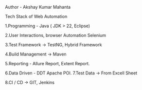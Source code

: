 Author - Akshay Kumar Mahanta 

Tech Stack of Web Automation

1.Programming - Java ( JDK > 22, Eclipse)

2.User Interactions, browser Automation Selenium

3.Test Framework -> TestNG, Hybrid Framework

4.Build Management -> Maven

5.Reporting - Allure Report, Extent Report.

6.Data Driven - DDT Apache POI.
7.Test Data -> From Excell Sheet

8.CI / CD -> GIT, Jenkins


